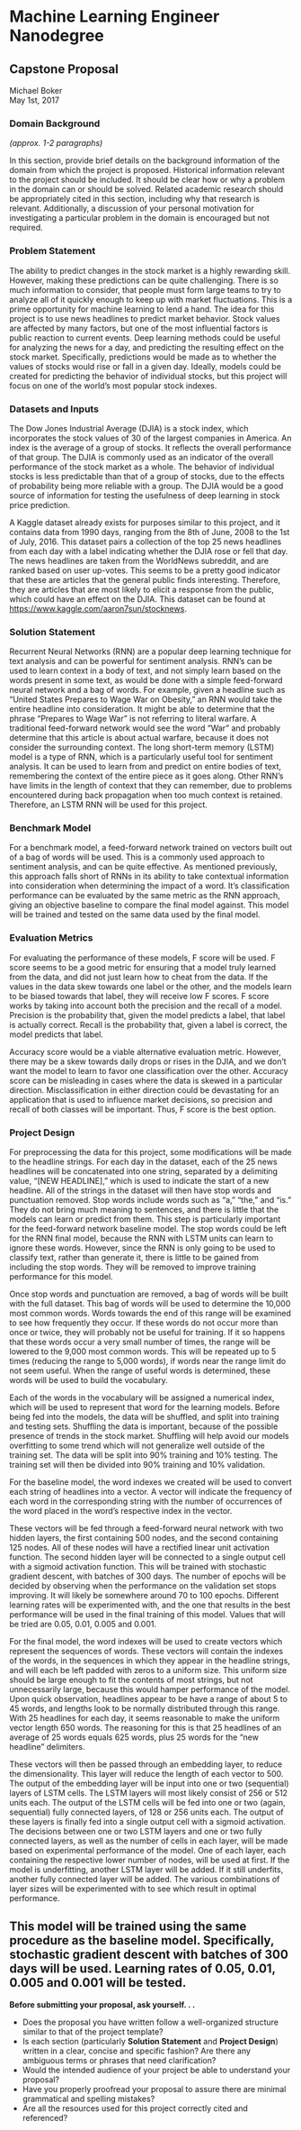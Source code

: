 # Machine Learning Engineer Nanodegree
## Capstone Proposal
Michael Boker  
May 1st, 2017

### Domain Background
_(approx. 1-2 paragraphs)_

In this section, provide brief details on the background information of the domain from which the project is proposed. Historical information relevant to the project should be included. It should be clear how or why a problem in the domain can or should be solved. Related academic research should be appropriately cited in this section, including why that research is relevant. Additionally, a discussion of your personal motivation for investigating a particular problem in the domain is encouraged but not required.

### Problem Statement

The ability to predict changes in the stock market is a highly rewarding skill.  However, making these predictions can be quite challenging.  There is so much information to consider, that people must form large teams to try to analyze all of it quickly enough to keep up with market fluctuations.  This is a prime opportunity for machine learning to lend a hand.  The idea for this project is to use news headlines to predict market behavior.  Stock values are affected by many factors, but one of the most influential factors is public reaction to current events.  Deep learning methods could be useful for analyzing the news for a day, and predicting the resulting effect on the stock market.  Specifically, predictions would be made as to whether the values of stocks would rise or fall in a given day.  Ideally, models could be created for predicting the behavior of individual stocks, but this project will focus on one of the world’s most popular stock indexes. 

### Datasets and Inputs

The Dow Jones Industrial Average (DJIA) is a stock index, which incorporates the stock values of 30 of the largest companies in America.  An index is the average of a group of stocks.  It reflects the overall performance of that group.  The DJIA is commonly used as an indicator of the overall performance of the stock market as a whole.  The behavior of individual stocks is less predictable than that of a group of stocks, due to the effects of probability being more reliable with a group.  The DJIA would be a good source of information for testing the usefulness of deep learning in stock price prediction.  
	
A Kaggle dataset already exists for purposes similar to this project, and it contains data from 1990 days, ranging from the 8th of June, 2008 to the 1st of July, 2016.  This dataset pairs a collection of the top 25 news headlines from each day with a label indicating whether the DJIA rose or fell that day.  The news headlines are taken from the WorldNews subreddit, and are ranked based on user up-votes.  This seems to be a pretty good indicator that these are articles that the general public finds interesting.  Therefore, they are articles that are most likely to elicit a response from the public, which could have an effect on the DJIA.  This dataset can be found at https://www.kaggle.com/aaron7sun/stocknews.

### Solution Statement

Recurrent Neural Networks (RNN) are a popular deep learning technique for text analysis and can be powerful for sentiment analysis.  RNN’s can be used to learn context in a body of text, and not simply learn based on the words present in some text, as would be done with a simple feed-forward neural network and a bag of words.  For example, given a headline such as “United States Prepares to Wage War on Obesity,” an RNN would take the entire headline into consideration.  It might be able to determine that the phrase “Prepares to Wage War” is not referring to literal warfare.  A traditional feed-forward network would see the word “War” and probably determine that this article is about actual warfare, because it does not consider the surrounding context.  The long short-term memory (LSTM) model is a type of RNN, which is a particularly useful tool for sentiment analysis.  It can be used to learn from and predict on entire bodies of text, remembering the context of the entire piece as it goes along.  Other RNN’s have limits in the length of context that they can remember, due to problems encountered during back propagation when too much context is retained.  Therefore, an LSTM RNN will be used for this project.

### Benchmark Model

For a benchmark model, a feed-forward network trained on vectors built out of a bag of words will be used.  This is a commonly used approach to sentiment analysis, and can be quite effective.  As mentioned previously, this approach falls short of RNNs in its ability to take contextual information into consideration when determining the impact of a word.  It’s classification performance can be evaluated by the same metric as the RNN approach, giving an objective baseline to compare the final model against.  This model will be trained and tested on the same data used by the final model.

### Evaluation Metrics

For evaluating the performance of these models, F score will be used.  F score seems to be a good metric for ensuring that a model truly learned from the data, and did not just learn how to cheat from the data.  If the values in the data skew towards one label or the other, and the models learn to be biased towards that label, they will receive low F scores.  F score works by taking into account both the precision and the recall of a model.  Precision is the probability that, given the model predicts a label, that label is actually correct.  Recall is the probability that, given a label is correct, the model predicts that label.  

Accuracy score would be a viable alternative evaluation metric.  However, there may be a skew towards daily drops or rises in the DJIA, and we don’t want the model to learn to favor one classification over the other.  Accuracy score can be misleading in cases where the data is skewed in a particular direction.  Misclassification in either direction could be devastating for an application that is used to influence market decisions, so precision and recall of both classes will be important.  Thus, F score is the best option.

### Project Design

For preprocessing the data for this project, some modifications will be made to the headline strings.  For each day in the dataset, each of the 25 news headlines will be concatenated into one string, separated by a delimiting value, “[NEW HEADLINE],” which is used to indicate the start of a new headline.  All of the strings in the dataset will then have stop words and punctuation removed.  Stop words include words such as “a,” “the,” and “is.”  They do not bring much meaning to sentences, and there is little that the models can learn or predict from them.  This step is particularly important for the feed-forward network baseline model.  The stop words could be left for the RNN final model, because the RNN with LSTM units can learn to ignore these words.  However, since the RNN is only going to be used to classify text, rather than generate it, there is little to be gained from including the stop words.  They will be removed to improve training performance for this model.

Once stop words and punctuation are removed, a bag of words will be built with the full dataset.  This bag of words will be used to determine the 10,000 most common words.  Words towards the end of this range will be examined to see how frequently they occur.  If these words do not occur more than once or twice, they will probably not be useful for training.  If it so happens that these words occur a very small number of times, the range will be lowered to the 9,000 most common words.  This will be repeated up to 5 times (reducing the range to 5,000 words), if words near the range limit do not seem useful.  When the range of useful words is determined, these words will be used to build the vocabulary.

Each of the words in the vocabulary will be assigned a numerical index, which will be used to represent that word for the learning models.  Before being fed into the models, the data will be shuffled, and split into training and testing sets.  Shuffling the data is important, because of the possible presence of trends in the stock market.  Shuffling will help avoid our models overfitting to some trend which will not generalize well outside of the training set.  The data will be split into 90% training and 10% testing.  The training set will then be divided into 90% training and 10% validation.

For the baseline model, the word indexes we created will be used to convert each string of headlines into a vector.  A vector will indicate the frequency of each word in the corresponding string with the number of occurrences of the word placed in the word’s respective index in the vector.

These vectors will be fed through a feed-forward neural network with two hidden layers, the first containing 500 nodes, and the second containing 125 nodes.  All of these nodes will have a rectified linear unit activation function.  The second hidden layer will be connected to a single output cell with a sigmoid activation function.  This will be trained with stochastic gradient descent, with batches of 300 days.  The number of epochs will be decided by observing when the performance on the validation set stops improving.  It will likely be somewhere around 70 to 100 epochs.  Different learning rates will be experimented with, and the one that results in the best performance will be used in the final training of this model.  Values that will be tried are 0.05, 0.01, 0.005 and 0.001.

For the final model, the word indexes will be used to create vectors which represent the sequences of words.  These vectors will contain the indexes of the words, in the sequences in which they appear in the headline strings, and will each be left padded with zeros to a uniform size.  This uniform size should be large enough to fit the contents of most strings, but not unnecessarily large, because this would hamper performance of the model.  Upon quick observation, headlines appear to be have a range of about 5 to 45 words, and lengths look to be normally distributed through this range.  With 25 headlines for each day, it seems reasonable to make the uniform vector length 650 words.  The reasoning for this is that 25 headlines of an average of 25 words equals 625 words, plus 25 words for the “new headline” delimiters.

These vectors will then be passed through an embedding layer, to reduce the dimensionality.  This layer will reduce the length of each vector to 500.  The output of the embedding layer will be input into one or two (sequential) layers of LSTM cells.  The LSTM layers will most likely consist of 256 or 512 units each.  The output of the LSTM cells will be fed into one or two (again, sequential) fully connected layers, of 128 or 256 units each.  The output of these layers is finally fed into a single output cell with a sigmoid activation.  The decisions between one or two LSTM layers and one or two fully connected layers, as well as the number of cells in each layer, will be made based on experimental performance of the model.  One of each layer, each containing the respective lower number of nodes, will be used at first.  If the model is underfitting, another LSTM layer will be added.  If it still underfits, another fully connected layer will be added.  The various combinations of layer sizes will be experimented with to see which result in optimal performance.

This model will be trained using the same procedure as the baseline model.  Specifically, stochastic gradient descent with batches of 300 days will be used.  Learning rates of 0.05, 0.01, 0.005 and 0.001 will be tested.
-----------

**Before submitting your proposal, ask yourself. . .**

- Does the proposal you have written follow a well-organized structure similar to that of the project template?
- Is each section (particularly **Solution Statement** and **Project Design**) written in a clear, concise and specific fashion? Are there any ambiguous terms or phrases that need clarification?
- Would the intended audience of your project be able to understand your proposal?
- Have you properly proofread your proposal to assure there are minimal grammatical and spelling mistakes?
- Are all the resources used for this project correctly cited and referenced?
